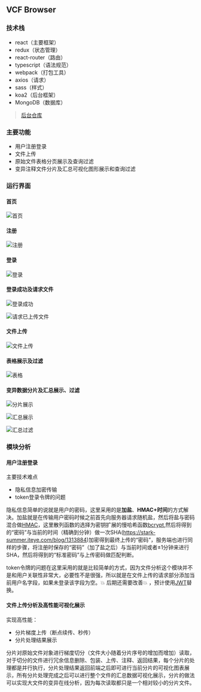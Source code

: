 ## VCF Browser

### 技术栈

- react（主要框架）
- redux（状态管理）
- react-router（路由）
- typescript（语法规范）
- webpack（打包工具）
- axios（请求）
- sass（样式）
- koa2（后台框架）
- MongoDB（数据库）

> [后台仓库](https://github.com/JackChuChou/vcf-browser-server)

### 主要功能

- 用户注册登录
- 文件上传
- 原始文件表格分页展示及查询过滤
- 变异注释文件分片及汇总可视化图形展示和查询过滤

### 运行界面

#### 首页

![首页](./public/img/homePage.png)

#### 注册 

![注册](./public/img/signUp.png)

#### 登录

![登录](./public/img/signIn.png)

#### 登录成功及请求文件

![登录成功](./public/img/signInSuccess.png)

![请求已上传文件](./public/img/userGetFile.png)

#### 文件上传

![文件上传](./public/img/fileUpload.png)

#### 表格展示及过滤

![表格](./public/img/table.png)

#### 变异数据分片及汇总展示、过滤

![分片展示](./public/img/chunkChart.png)

![汇总展示](./public/img/totalChunksChart.png)

![汇总过滤](./public/img/totalChunkFilter.png)

### 模块分析

#### 用户注册登录

主要技术难点

- 隐私信息加密传输
- token登录令牌的问题

隐私信息简单的说就是用户的密码，这里采用的是**加盐**、**HMAC+时间**的方式解决。加盐就是在传输用户密码时候之前首先向服务器请求随机盐，然后将盐与密码混合做[HMAC](https://baike.baidu.com/item/hmac)，这里散列函数的选择为密钥扩展的慢哈希函数[bcrypt](http://blog.jobbole.com/61872/),然后将得到的“密码”与当前的时间（精确到分钟）做一次SHA(<https://stark-summer.iteye.com/blog/1313884>)加密得到最终上传的“密码”，服务端也进行同样的步骤，将注册时保存的“密码”（加了盐之后）与当前时间或者±1分钟来进行SHA，然后将得到的“标准密码”与上传密码做匹配判断。

token令牌的问题在这里采用的就是比较简单的方式，因为文件分析这个模块并不是和用户关联性非常大，必要性不是很强，所以就是在文件上传的请求部分添加当前用户名字段，如果未登录该字段为空。💥 后期还需要改善💥 ，预计使用[JWT](<http://www.ruanyifeng.com/blog/2018/07/json_web_token-tutorial.html>)替换。

#### 文件上传分析及高性能可视化展示

实现高性能：

- 分片梯度上传（断点续传、秒传）
- 分片处理结果展示

分片对原始文件对象进行梯度切分（文件大小随着分片序号的增加而增加）读取，对于切分的文件进行冗余信息删除、包装、上传、注释、返回结果，每个分片的处理都是并行执行，分片处理结果返回前端之后即可进行当前分片的可视化图表展示，所有分片处理完成之后可以进行整个文件的汇总数据可视化展示，分片的做法可以实现大文件的变异在线分析，因为每次读取都只是一个相对较小的分片文件。
